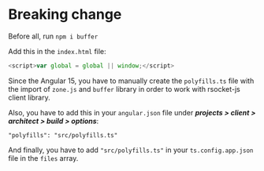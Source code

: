 # Breaking change

Before all, run `npm i buffer`

Add this in the `index.html` file:

```javascript
<script>var global = global || window;</script>
```

Since the Angular 15, you have to manually create the `polyfills.ts` file with the import of `zone.js` and `buffer` library in order to work with
rsocket-js client library.

Also, you have to add this in your `angular.json` file under **_projects > client > architect > build > options_**:

```
"polyfills": "src/polyfills.ts"
```

And finally, you have to add `"src/polyfills.ts"` in your `ts.config.app.json` file in the `files` array.
